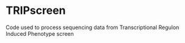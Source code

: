 # TRIPscreen
Code used to process sequencing data from Transcriptional Regulon Induced Phenotype screen
